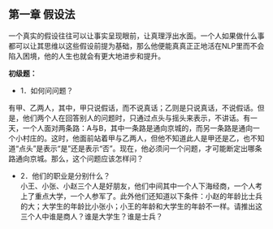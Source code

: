 ## 第一章 假设法

一个真实的假设往往可以让事实呈现眼前，让真理浮出水面。一个人如果做什么事都可以让其思维以这些假设前提为基础，那么他便能真真正正地活在NLP里而不会陷入困境，他的人生也就会有更大地进步和提升。

**初级题：**

* 1．如何问问题？

有甲、乙两人，其中，甲只说假话，而不说真话；乙则是只说真话，不说假话。但是，他们两个人在回答别人的问题时，只通过点头与摇头来表示，不讲话。有一天，一个人面对两条路：A与B，其中一条路是通向京城的，而另一条路是通向一个小村庄的。这时，他面前站着甲与乙两人，但他不知道此人是甲还是乙，也不知道“点头”是表示“是”还是表示“否”。现在，他必须问一个问题，才可能断定出哪条路通向京城。那么，这个问题应该怎样问？


* 2．他们的职业是分别什么？  
小王、小张、小赵三个人是好朋友，他们中间其中一个人下海经商，一个人考上了重点大学，一个人参军了。此外他们还知道以下条件：小赵的年龄比士兵的大；大学生的年龄比小张小；小王的年龄和大学生的年龄不一样。请推出这三个人中谁是商人？谁是大学生？谁是士兵？
